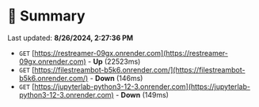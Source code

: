 # 📖 Summary
Last updated: **8/26/2024, 2:27:36 PM**

- `GET` [https://restreamer-09gx.onrender.com](https://restreamer-09gx.onrender.com) - **Up** (22523ms)
- `GET` [https://filestreambot-b5k6.onrender.com/](https://filestreambot-b5k6.onrender.com/) - **Down** (146ms)
- `GET` [https://jupyterlab-python3-12-3.onrender.com](https://jupyterlab-python3-12-3.onrender.com) - **Down** (149ms)
